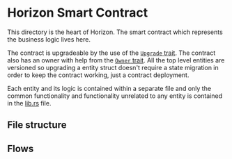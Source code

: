 # Horizon Smart Contract

This directory is the heart of Horizon. The smart contract which represents the
business logic lives here.

The contract is upgradeable by the use of the [`Upgrade` trait](https://docs.rs/near-sdk-contract-tools/latest/near_sdk_contract_tools/derive.Upgrade.html).
The contract also has an owner with help from the [`Owner` trait](https://docs.rs/near-sdk-contract-tools/latest/near_sdk_contract_tools/derive.Owner.html).
All the top level entities are versioned so upgrading a entity struct doesn't
require a state migration in order to keep the contract working, just a contract
deployment.

Each entity and its logic is contained within a separate file and only the common
functionality and functionality unrelated to any entity is contained in the
[lib.rs](./src/lib.rs) file.

## File structure

## Flows

